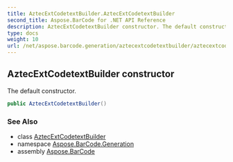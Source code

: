 ```yaml
---
title: AztecExtCodetextBuilder.AztecExtCodetextBuilder
second_title: Aspose.BarCode for .NET API Reference
description: AztecExtCodetextBuilder constructor. The default constructor
type: docs
weight: 10
url: /net/aspose.barcode.generation/aztecextcodetextbuilder/aztecextcodetextbuilder/
---
```

## AztecExtCodetextBuilder constructor

The default constructor.

```csharp
public AztecExtCodetextBuilder()
```

### See Also

* class [AztecExtCodetextBuilder](../)
* namespace [Aspose.BarCode.Generation](../../aztecextcodetextbuilder/)
* assembly [Aspose.BarCode](../../../)


